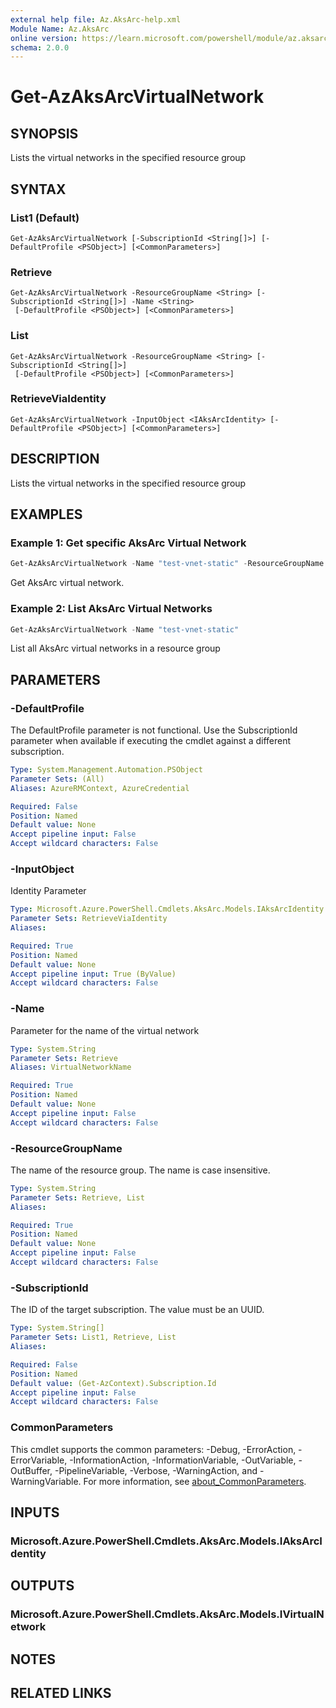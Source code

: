 ```yaml
---
external help file: Az.AksArc-help.xml
Module Name: Az.AksArc
online version: https://learn.microsoft.com/powershell/module/az.aksarc/get-azaksarcvirtualnetwork
schema: 2.0.0
---
```


# Get-AzAksArcVirtualNetwork

## SYNOPSIS
Lists the virtual networks in the specified resource group

## SYNTAX

### List1 (Default)
```
Get-AzAksArcVirtualNetwork [-SubscriptionId <String[]>] [-DefaultProfile <PSObject>] [<CommonParameters>]
```

### Retrieve
```
Get-AzAksArcVirtualNetwork -ResourceGroupName <String> [-SubscriptionId <String[]>] -Name <String>
 [-DefaultProfile <PSObject>] [<CommonParameters>]
```

### List
```
Get-AzAksArcVirtualNetwork -ResourceGroupName <String> [-SubscriptionId <String[]>]
 [-DefaultProfile <PSObject>] [<CommonParameters>]
```

### RetrieveViaIdentity
```
Get-AzAksArcVirtualNetwork -InputObject <IAksArcIdentity> [-DefaultProfile <PSObject>] [<CommonParameters>]
```

## DESCRIPTION
Lists the virtual networks in the specified resource group

## EXAMPLES

### Example 1: Get specific AksArc Virtual Network
```powershell
Get-AzAksArcVirtualNetwork -Name "test-vnet-static" -ResourceGroupName "test-arcappliance-resgrp"
```

Get AksArc virtual network.

### Example 2: List AksArc Virtual Networks
```powershell
Get-AzAksArcVirtualNetwork -Name "test-vnet-static"
```

List all AksArc virtual networks in a resource group

## PARAMETERS

### -DefaultProfile
The DefaultProfile parameter is not functional.
Use the SubscriptionId parameter when available if executing the cmdlet against a different subscription.

```yaml
Type: System.Management.Automation.PSObject
Parameter Sets: (All)
Aliases: AzureRMContext, AzureCredential

Required: False
Position: Named
Default value: None
Accept pipeline input: False
Accept wildcard characters: False
```

### -InputObject
Identity Parameter

```yaml
Type: Microsoft.Azure.PowerShell.Cmdlets.AksArc.Models.IAksArcIdentity
Parameter Sets: RetrieveViaIdentity
Aliases:

Required: True
Position: Named
Default value: None
Accept pipeline input: True (ByValue)
Accept wildcard characters: False
```

### -Name
Parameter for the name of the virtual network

```yaml
Type: System.String
Parameter Sets: Retrieve
Aliases: VirtualNetworkName

Required: True
Position: Named
Default value: None
Accept pipeline input: False
Accept wildcard characters: False
```

### -ResourceGroupName
The name of the resource group.
The name is case insensitive.

```yaml
Type: System.String
Parameter Sets: Retrieve, List
Aliases:

Required: True
Position: Named
Default value: None
Accept pipeline input: False
Accept wildcard characters: False
```

### -SubscriptionId
The ID of the target subscription.
The value must be an UUID.

```yaml
Type: System.String[]
Parameter Sets: List1, Retrieve, List
Aliases:

Required: False
Position: Named
Default value: (Get-AzContext).Subscription.Id
Accept pipeline input: False
Accept wildcard characters: False
```

### CommonParameters
This cmdlet supports the common parameters: -Debug, -ErrorAction, -ErrorVariable, -InformationAction, -InformationVariable, -OutVariable, -OutBuffer, -PipelineVariable, -Verbose, -WarningAction, and -WarningVariable. For more information, see [about_CommonParameters](http://go.microsoft.com/fwlink/?LinkID=113216).

## INPUTS

### Microsoft.Azure.PowerShell.Cmdlets.AksArc.Models.IAksArcIdentity

## OUTPUTS

### Microsoft.Azure.PowerShell.Cmdlets.AksArc.Models.IVirtualNetwork

## NOTES

## RELATED LINKS
